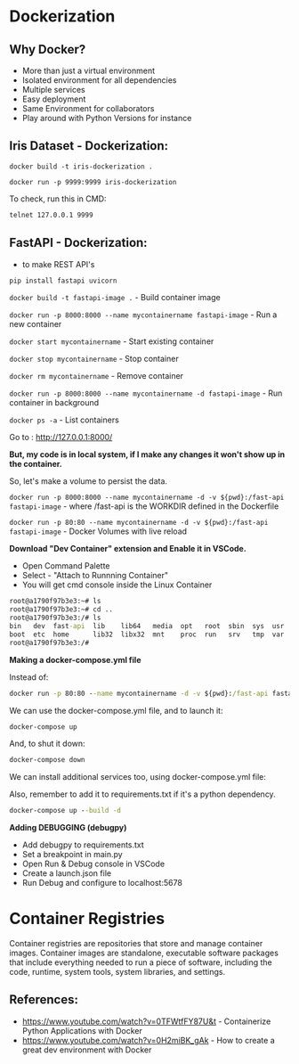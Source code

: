 # Dockerization

## Why Docker?
- More than just a virtual environment
- Isolated environment for all dependencies
- Multiple services
- Easy deployment
- Same Environment for collaborators
- Play around with Python Versions for instance

## Iris Dataset - Dockerization:
```docker build -t iris-dockerization .```

```docker run -p 9999:9999 iris-dockerization```

To check, run this in CMD: <br>
```cmd
telnet 127.0.0.1 9999
```

## FastAPI - Dockerization:
- to make REST API's

```cmd 
pip install fastapi uvicorn
```
```docker build -t fastapi-image .``` - Build container image

```docker run -p 8000:8000 --name mycontainername fastapi-image``` - Run a new container

```docker start mycontainername``` - Start existing container

```docker stop mycontainername``` - Stop container

```docker rm mycontainername``` - Remove container

```docker run -p 8000:8000 --name mycontainername -d fastapi-image``` - Run container in background

```docker ps -a``` - List containers

Go to : http://127.0.0.1:8000/

**But, my code is in local system, if I make any changes it won't show up in the container.**

So, let's make a volume to persist the data.

```docker run -p 8000:8000 --name mycontainername -d -v ${pwd}:/fast-api fastapi-image``` - where /fast-api is the WORKDIR defined in the Dockerfile

```docker run -p 80:80 --name mycontainername -d -v ${pwd}:/fast-api fastapi-image``` - Docker Volumes with live reload

**Download "Dev Container" extension and Enable it in VSCode.** <br>
- Open Command Palette
- Select - "Attach to Runnning Container"
- You will get cmd console inside the Linux Container

```cmd
root@a1790f97b3e3:~# ls
root@a1790f97b3e3:~# cd ..
root@a1790f97b3e3:/# ls
bin   dev  fast-api  lib    lib64   media  opt   root  sbin  sys  usr
boot  etc  home      lib32  libx32  mnt    proc  run   srv   tmp  var
root@a1790f97b3e3:/# 
```

**Making a docker-compose.yml file**

Instead of:
```cmd
docker run -p 80:80 --name mycontainername -d -v ${pwd}:/fast-api fastapi-image
```

We can use the docker-compose.yml file, and to launch it:

```cmd
docker-compose up
```

And, to shut it down:

```cmd
docker-compose down
```

We can install additional services too, using docker-compose.yml file:

Also, remember to add it to requirements.txt if it's a python dependency.

```cmd
docker-compose up --build -d
```

**Adding DEBUGGING (debugpy)**

- Add debugpy to requirements.txt
- Set a breakpoint in main.py
- Open Run & Debug console in VSCode
- Create a launch.json file
- Run Debug and configure to localhost:5678

# Container Registries

Container registries are repositories that store and manage container images. Container images are standalone, executable software packages that include everything needed to run a piece of software, including the code, runtime, system tools, system libraries, and settings.

## References:

- https://www.youtube.com/watch?v=0TFWtfFY87U&t - Containerize Python Applications with Docker <br>
- https://www.youtube.com/watch?v=0H2miBK_gAk - How to create a great dev environment with Docker <br>
